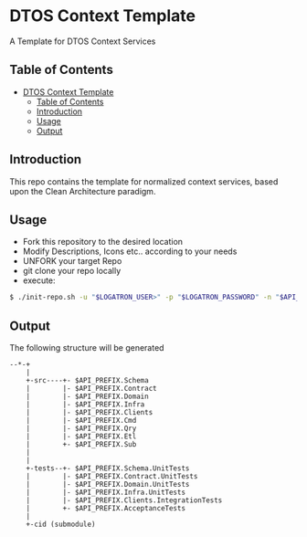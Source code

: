 # DTOS Context Template

A Template for DTOS Context Services

## Table of Contents

- [DTOS Context Template](#dtos-context-template)
  - [Table of Contents](#table-of-contents)
  - [Introduction](#introduction)
  - [Usage](#usage)
  - [Output](#output)


## Introduction

This repo contains the template for normalized context services, based upon the Clean Architecture paradigm.


## Usage

- Fork this repository to the desired location
- Modify Descriptions, Icons etc.. according to your needs
- UNFORK your target Repo
- git clone your repo locally
- execute:

```bash
$ ./init-repo.sh -u "$LOGATRON_USER>" -p "$LOGATRON_PASSWORD" -n "$API_PREFIX"
```

## Output

The following structure will be generated

```mono
--*-+
    |
    +-src----+- $API_PREFIX.Schema
    |        |- $API_PREFIX.Contract
    |        |- $API_PREFIX.Domain
    |        |- $API_PREFIX.Infra
    |        |- $API_PREFIX.Clients
    |        |- $API_PREFIX.Cmd
    |        |- $API_PREFIX.Qry
    |        |- $API_PREFIX.Etl
    |        +- $API_PREFIX.Sub
    |        
    |
    +-tests--+- $API_PREFIX.Schema.UnitTests
    |        |- $API_PREFIX.Contract.UnitTests
    |        |- $API_PREFIX.Domain.UnitTests
    |        |- $API_PREFIX.Infra.UnitTests
    |        |- $API_PREFIX.Clients.IntegrationTests
    |        +- $API_PREFIX.AcceptanceTests
    |        
    +-cid (submodule)
```